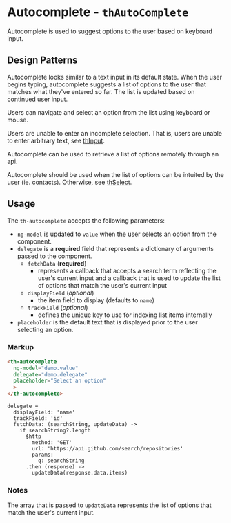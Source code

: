 # Autocomplete - `thAutoComplete`

Autocomplete is used to suggest options to the user based on keyboard input.

## Design Patterns

Autocomplete looks similar to a text input in its default state. When the user begins typing, autocomplete suggests a list of options to the user that matches what they've entered so far. The list is updated based on continued user input.

Users can navigate and select an option from the list using keyboard or mouse. 

Users are unable to enter an incomplete selection. That is, users are unable to enter arbitrary text, see [thInput](../thInput).

Autocomplete can be used to retrieve a list of options remotely through an api.

Autocomplete should be used when the list of options can be intuited by the user (ie. contacts). Otherwise, see [thSelect](../thSelect).

## Usage

The `th-autocomplete` accepts the following parameters:

* `ng-model` is updated to `value` when the user selects an option from the component.
* `delegate` is a **required** field that represents a dictionary of arguments passed to the component.
  * `fetchData` (**required**)
    * represents a callback that accepts a search term reflecting the user's current input and a callback that is used to update the list of options that match the user's current input
  * `displayField` (*optional*)
    * the item field to display (defaults to `name`)
  * `trackField` (*optional*)
    * defines the unique key to use for indexing list items internally
* `placeholder` is the default text that is displayed prior to the user selecting an option.

### Markup

```html
<th-autocomplete
  ng-model="demo.value"
  delegate="demo.delegate"
  placeholder="Select an option"
  >
</th-autocomplete>
```

```
delegate =
  displayField: 'name'
  trackField: 'id'
  fetchData: (searchString, updateData) ->
    if searchString?.length
      $http
        method: 'GET'
        url: 'https://api.github.com/search/repositories'
        params:
          q: searchString
      .then (response) ->
        updateData(response.data.items)
```

### Notes

The array that is passed to `updateData` represents the list of options that match the user's current input.

